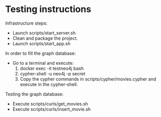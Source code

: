 # Testing instructions

Infrastructure steps:
- Launch scripts/start_server.sh
- Clean and package the project.
- Launch scripts/start_app.sh

In order to fill the graph database:
- Go to a terminal and execute:
    1. docker exec -it testneo4j bash
    2. cypher-shell -u neo4j -p secret
    3. Copy the cypher commands in scripts/cypher/movies.cypher and execute in the cypher-shell.

Testing the graph database:
- Execute scripts/curls/get_movies.sh
- Execute scripts/curls/insert_movie.sh

